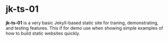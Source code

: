 # jk-ts-01

**jk-ts-01** is a very basic Jekyll-based static site for traning, demonstrating, and testing features.  This if for demo use when showing simple examples of how to build static websites quickly.



